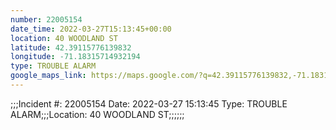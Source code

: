 ```yaml
---
number: 22005154
date_time: 2022-03-27T15:13:45+00:00
location: 40 WOODLAND ST
latitude: 42.39115776139832
longitude: -71.18315714932194
type: TROUBLE ALARM
google_maps_link: https://maps.google.com/?q=42.39115776139832,-71.18315714932194
---
```


;;;Incident #: 22005154  Date: 2022-03-27 15:13:45   Type: TROUBLE ALARM;;;Location: 40 WOODLAND ST;;;;;;
